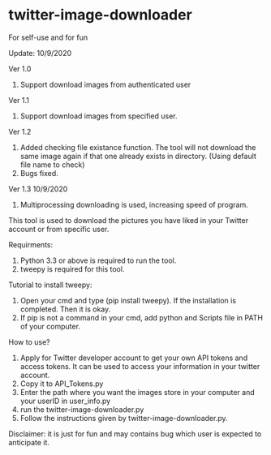# twitter-image-downloader
For self-use and for fun

Update: 10/9/2020

Ver 1.0
1.  Support download images from authenticated user

Ver 1.1
1. Support download images from specified user.

Ver 1.2
1. Added checking file existance function. The tool will not download the same image again if that one already exists in directory. (Using default file name to check)
2. Bugs fixed.

Ver 1.3 10/9/2020
1. Multiprocessing downloading is used, increasing speed of program.


This tool is used to download the pictures you have liked in your Twitter account or from specific user.

Requirments:
1. Python 3.3 or above is required to run the tool.
2. tweepy is required for this tool.

Tutorial to install tweepy:
1. Open your cmd and type (pip install tweepy). If the installation is completed. Then it is okay.
2. If pip is not a command in your cmd, add python and Scripts file in PATH of your computer.

How to use?
1.  Apply for Twitter developer account to get your own API tokens and access tokens.
    It can be used to access your information in your twitter account.
2.  Copy it to API_Tokens.py 
3.  Enter the path where you want the images store in your computer and your userID in user_info.py
4.  run the twitter-image-downloader.py
5.  Follow the instructions given by twitter-image-downloader.py.

Disclaimer:
it is just for fun and may contains bug which user is expected to anticipate it.
